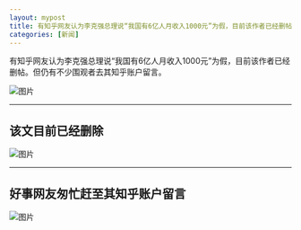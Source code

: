 ```yaml
---
layout: mypost
title: 有知乎网友认为李克强总理说“我国有6亿人月收入1000元”为假，目前该作者已经删帖
categories: [新闻]
---
```


有知乎网友认为李克强总理说“我国有6亿人月收入1000元”为假，目前该作者已经删帖。但仍有不少围观者去其知乎账户留言。


![图片](001.jpg)

----------------------------------
该文目前已经删除
----------------------------------

![图片](002.jpg)

----------------------------------
好事网友匆忙赶至其知乎账户留言
----------------------------------

![图片](003.jpg)
